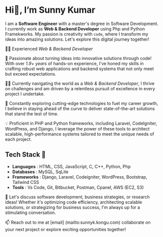 # Hi👋, I’m Sunny Kumar

I am a **Software Engineer** with a master's degree in Software Development. I currently work as **Web & Backend Developer** using Php and Python Framekworks. My passion is creativity with `code`, where I transform my ideas into amazing solutions. Let's explore this digital journey together!

👨‍💻 Experienced *Web & Backend Developer*

🚀 Passionate about turning ideas into innovative solutions through code! With over *1.9+ years* of hands-on experience, I've honed my skills in crafting robust web applications and backend systems that not only meet but exceed expectations.

👨‍🚀 Currently navigating the world as a *Web & Backend Developer*, I thrive on challenges and am driven by a relentless pursuit of excellence in every project I undertake.

🌱 Constantly exploring cutting-edge technologies to fuel my career growth, I believe in staying ahead of the curve to deliver state-of-the-art solutions that stand the test of time.

💡 Proficient in PHP and Python frameworks, including Laravel, CodeIgniter, WordPress, and Django, I leverage the power of these tools to architect scalable, high-performance systems tailored to meet the unique needs of each project.

## Tech Stack 🚀
- **Languages**  : HTML, CSS, JavaScript, C, C++, Python, Php
- **Databases**  : MySQL, SqLite
- **Frameworks** : Django, Laravel, Codeigniter, WordPress, Bootstrap, Tailwind CSS
- **Tools**      : Vs Code, Git, Bitbucket, Postman, Cpanel, AWS (EC2, S3)
  
💬 Let's discuss software development, business strategies, or research ideas! Whether it's optimizing code efficiency, architecting scalable solutions, or strategizing for business success, I'm always up for a stimulating conversation.

📫 Reach out to me at [email] (mailto:sunnyk.kongu.com) collaborate on your next project or explore exciting opportunities together!
